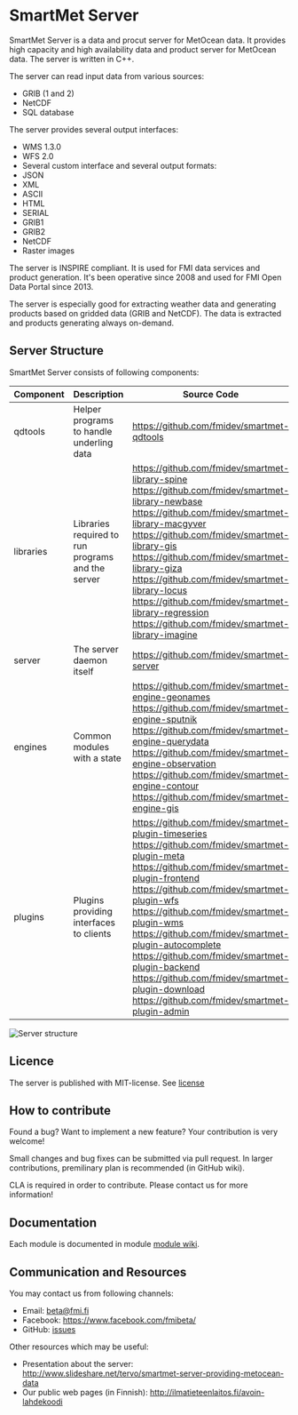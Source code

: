 # SmartMet Server
SmartMet Server is a data and procut server for MetOcean data. It provides high capacity and high availability data and product server for MetOcean data. The server is written in C++. 

The server can read input data from various sources:
* GRIB (1 and 2) 
* NetCDF
* SQL database

The server provides several output interfaces:
* WMS 1.3.0
* WFS 2.0
* Several custom interface
and several output formats:
* JSON
* XML
* ASCII
* HTML
* SERIAL
* GRIB1
* GRIB2 
* NetCDF
* Raster images

The server is INSPIRE compliant. It is used for FMI data services and product generation. It's been operative since 2008 and used for FMI Open Data Portal since 2013.

The server is especially good for extracting weather data and generating products based on gridded data (GRIB and NetCDF). The data is extracted and products generating always on-demand. 

## Server Structure
SmartMet Server consists of following components:

| Component       |Description                                       |Source Code           |
|-----------------|--------------------------------------------------|----------------------|
| qdtools         |Helper programs to handle underling data          | https://github.com/fmidev/smartmet-qdtools |
| libraries       |Libraries required to run programs and the server | https://github.com/fmidev/smartmet-library-spine<br>https://github.com/fmidev/smartmet-library-newbase<br>https://github.com/fmidev/smartmet-library-macgyver<br>https://github.com/fmidev/smartmet-library-gis<br>https://github.com/fmidev/smartmet-library-giza<br>https://github.com/fmidev/smartmet-library-locus<br>https://github.com/fmidev/smartmet-library-regression<br>https://github.com/fmidev/smartmet-library-imagine                     |
| server          |The server daemon itself                          | https://github.com/fmidev/smartmet-server  |
| engines         |Common modules with a state                       | https://github.com/fmidev/smartmet-engine-geonames<br>https://github.com/fmidev/smartmet-engine-sputnik<br>https://github.com/fmidev/smartmet-engine-querydata<br>https://github.com/fmidev/smartmet-engine-observation<br>https://github.com/fmidev/smartmet-engine-contour<br>https://github.com/fmidev/smartmet-engine-gis         |
| plugins         |Plugins providing interfaces to clients           | https://github.com/fmidev/smartmet-plugin-timeseries<br>https://github.com/fmidev/smartmet-plugin-meta<br>https://github.com/fmidev/smartmet-plugin-frontend<br>https://github.com/fmidev/smartmet-plugin-wfs<br>https://github.com/fmidev/smartmet-plugin-wms<br>https://github.com/fmidev/smartmet-plugin-autocomplete<br>https://github.com/fmidev/smartmet-plugin-backend<br>https://github.com/fmidev/smartmet-plugin-download<br>https://github.com/fmidev/smartmet-plugin-admin                     |

![](https://github.com/fmidev/smartmet-server/blob/master/SmartMet_Structure.png "Server structure")

## Licence
The server is published with MIT-license. See [license](../blob/master/LICENCE)

## How to contribute
Found a bug? Want to implement a new feature? Your contribution is very welcome!

Small changes and bug fixes can be submitted via pull request. In larger contributions, premilinary plan is recommended (in GitHub wiki). 

CLA is required in order to contribute. Please contact us for more information!

## Documentation
Each module is documented in module [module wiki](../../wiki). 

## Communication and Resources
You may contact us from following channels:
* Email: beta@fmi.fi
* Facebook: https://www.facebook.com/fmibeta/
* GitHub: [issues](../../issues)

Other resources which may be useful:
* Presentation about the server: http://www.slideshare.net/tervo/smartmet-server-providing-metocean-data
* Our public web pages (in Finnish):  http://ilmatieteenlaitos.fi/avoin-lahdekoodi
